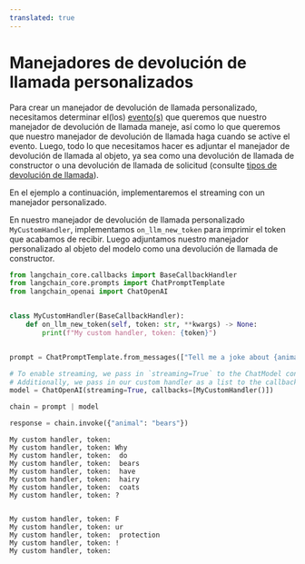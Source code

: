 ```yaml
---
translated: true
---
```


# Manejadores de devolución de llamada personalizados

Para crear un manejador de devolución de llamada personalizado, necesitamos determinar el(los) [evento(s)](/docs/modules/callbacks/) que queremos que nuestro manejador de devolución de llamada maneje, así como lo que queremos que nuestro manejador de devolución de llamada haga cuando se active el evento. Luego, todo lo que necesitamos hacer es adjuntar el manejador de devolución de llamada al objeto, ya sea como una devolución de llamada de constructor o una devolución de llamada de solicitud (consulte [tipos de devolución de llamada](/docs/modules/callbacks/)).

En el ejemplo a continuación, implementaremos el streaming con un manejador personalizado.

En nuestro manejador de devolución de llamada personalizado `MyCustomHandler`, implementamos `on_llm_new_token` para imprimir el token que acabamos de recibir. Luego adjuntamos nuestro manejador personalizado al objeto del modelo como una devolución de llamada de constructor.

```python
from langchain_core.callbacks import BaseCallbackHandler
from langchain_core.prompts import ChatPromptTemplate
from langchain_openai import ChatOpenAI


class MyCustomHandler(BaseCallbackHandler):
    def on_llm_new_token(self, token: str, **kwargs) -> None:
        print(f"My custom handler, token: {token}")


prompt = ChatPromptTemplate.from_messages(["Tell me a joke about {animal}"])

# To enable streaming, we pass in `streaming=True` to the ChatModel constructor
# Additionally, we pass in our custom handler as a list to the callbacks parameter
model = ChatOpenAI(streaming=True, callbacks=[MyCustomHandler()])

chain = prompt | model

response = chain.invoke({"animal": "bears"})
```

```output
My custom handler, token:
My custom handler, token: Why
My custom handler, token:  do
My custom handler, token:  bears
My custom handler, token:  have
My custom handler, token:  hairy
My custom handler, token:  coats
My custom handler, token: ?


My custom handler, token: F
My custom handler, token: ur
My custom handler, token:  protection
My custom handler, token: !
My custom handler, token:
```
